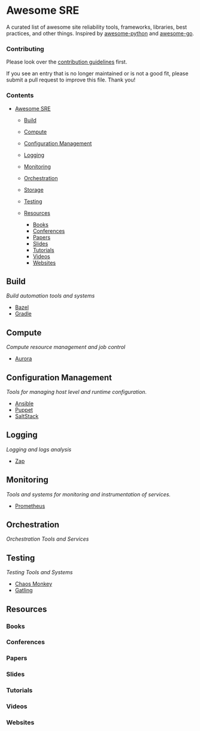 # Awesome SRE

A curated list of awesome site reliability tools, frameworks, libraries, best practices, and other things. Inspired by [awesome-python](https://github.com/vinta/awesome-python) and [awesome-go](https://github.com/avelino/awesome-go).

### Contributing

Please look over the [contribution guidelines](https://github.com/awesome-sre/awesome-sre/blob/master/CONTRIBUTING.md) first.

If you see an entry that is no longer maintained or is not a good fit, please submit a pull request to improve this file. Thank you!

### Contents

- [Awesome SRE](#awesome-sre)
    - [Build](#build)
    - [Compute](#compute)
    - [Configuration Management](#configuration-management)
    - [Logging](#logging)
    - [Monitoring](#monitoring)
    - [Orchestration](#orchestration)
    - [Storage](#storage)
    - [Testing](#testing)

    - [Resources](#resources)
        - [Books](#books)
        - [Conferences](#conferences)
        - [Papers](#papers)
        - [Slides](#slides)
        - [Tutorials](#tutorials)
        - [Videos](#videos)
        - [Websites](#websites)

## Build

*Build automation tools and systems*

* [Bazel](https://bazel.io)
* [Gradle](https://gradle.org)

## Compute

*Compute resource management and job control*

* [Aurora](http://aurora.apache.org)

## Configuration Management

*Tools for managing host level and runtime configuration.*

* [Ansible](https://www.ansible.com)
* [Puppet](https://puppet.com)
* [SaltStack](https://saltstack.com)

## Logging

*Logging and logs analysis*

* [Zap](https://github.com/uber-go/zap)

## Monitoring

*Tools and systems for monitoring and instrumentation of services.*

* [Prometheus](https://prometheus.io)


## Orchestration

*Orchestration Tools and Services*

## Testing

*Testing Tools and Systems*

* [Chaos Monkey](https://github.com/Netflix/SimianArmy)
* [Gatling](https://gatling.io)

## Resources

### Books

### Conferences

### Papers

### Slides

### Tutorials

### Videos

### Websites
